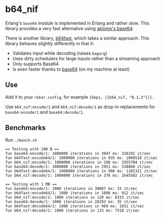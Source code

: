 b64_nif
=====

Erlang's `base64` module is implemented in Erlang and rather slow. This library
provides a very fast alternative using [aklomp's
base64](https://github.com/aklomp/base64).

There is another library, [b64fast](https://github.com/zuckschwerdt/b64fast),
which takes a similar approach. This library behaves slightly differently in that it:

* Validates input while decoding (raises `bagarg`)
* Uses dirty schedulers for large inputs rather than a streaming approach
* Only supports Base64
* Is even faster thanks to [base64](https://github.com/aklomp/base64) (on my machine at least)

Use
---

Add it to your `rebar.config`, for example `{deps, [{b64_nif, "0.1.2"}]}.`

Use `b64_nif:encode/1` and `b64_nif:decode/1` as drop-in replacements for
`base64:encode/1` and `base64:decode/1`.

Benchmarks
----------

Run `./bench.sh`

```
== Testing with 100 B ==
fun base64:encode/1: 1000000 iterations in 3047 ms: 328191 it/sec
fun b64fast:encode64/1: 1000000 iterations in 935 ms: 1069518 it/sec
fun b64_nif:encode/1: 1000000 iterations in 298 ms: 3355704 it/sec
fun base64:decode/1: 1000000 iterations in 2951 ms: 338868 it/sec
fun b64fast:decode64/1: 1000000 iterations in 908 ms: 1101321 it/sec
fun b64_nif:decode/1: 1000000 iterations in 378 ms: 2645502 it/sec

== Testing with 1 MB ==
fun base64:encode/1: 1000 iterations in 30087 ms: 33 it/sec
fun b64fast:encode64/1: 1000 iterations in 1096 ms: 912 it/sec
fun b64_nif:encode/1: 1000 iterations in 120 ms: 8333 it/sec
fun base64:decode/1: 1000 iterations in 28293 ms: 35 it/sec
fun b64fast:decode64/1: 1000 iterations in 969 ms: 1031 it/sec
fun b64_nif:decode/1: 1000 iterations in 133 ms: 7518 it/sec
```
